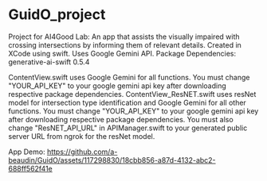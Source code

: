 # GuidO_project
Project for AI4Good Lab: An app that assists the visually impaired with crossing intersections by informing them of relevant details. Created in XCode using swift. Uses Google Gemini API. Package Dependencies: generative-ai-swift 0.5.4

ContentView.swift uses Google Gemini for all functions. You must change "YOUR_API_KEY" to your google gemini api key after downloading respective package dependencies.
ContentView_ResNET.swift uses resNet model for intersection type identification and Google Gemini for all other functions. You must change "YOUR_API_KEY" to your google gemini api key after downloading respective package dependencies. You must also change "ResNET_API_URL" in APIManager.swift to your generated public server URL from ngrok for the resNet model.

App Demo:
https://github.com/a-beaudin/GuidO/assets/117298830/18cbb856-a87d-4132-abc2-688ff562f41e

